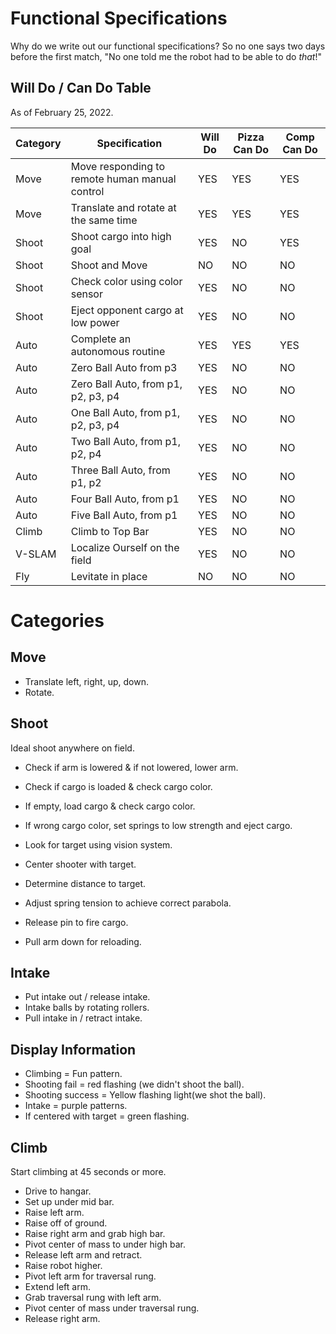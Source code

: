 # Functional Specifications

Why do we write out our functional specifications? So no one says two days before the first match, "No one told me the robot had to be able to do *that*!"

## Will Do / Can Do Table

As of February 25, 2022.

Category | Specification | Will Do | Pizza Can Do | Comp Can Do
---------|---------------|---------|----------------|------------
Move | Move responding to remote human manual control | YES | YES | YES
Move | Translate and rotate at the same time | YES | YES | YES
Shoot | Shoot cargo into high goal | YES | NO | YES
Shoot | Shoot and Move | NO | NO | NO
Shoot | Check color using color sensor | YES | NO | NO 
Shoot | Eject opponent cargo at low power| YES | NO | NO
Auto | Complete an autonomous routine | YES | YES | YES
Auto | Zero Ball Auto from p3  | YES | NO | NO
Auto | Zero Ball Auto, from p1, p2, p3, p4 | YES | NO | NO
Auto | One Ball Auto, from p1, p2, p3, p4 | YES | NO | NO
Auto | Two Ball Auto, from p1, p2, p4 | YES | NO | NO
Auto | Three Ball Auto, from p1, p2 | YES | NO | NO
Auto | Four Ball Auto, from p1 | YES | NO | NO
Auto | Five Ball Auto, from p1 | YES | NO | NO
Climb | Climb to Top Bar | YES | NO | NO
V-SLAM | Localize Ourself on the field | YES | NO | NO
Fly | Levitate in place | NO | NO | NO 

# Categories

  ## Move
  
  - Translate left, right, up, down.
  - Rotate.
    
  ## Shoot
  Ideal shoot anywhere on field.
  
  - Check if arm is lowered & if not lowered, lower arm.
  - Check if cargo is loaded & check cargo color.
  - If empty, load cargo & check cargo color.
    
  - If wrong cargo color, set springs to low strength and eject cargo.
    
  - Look for target using vision system.
  - Center shooter with target.
  - Determine distance to target.
  - Adjust spring tension to achieve correct parabola.
  - Release pin to fire cargo.
  - Pull arm down for reloading.
    
  ## Intake
  
  - Put intake out / release intake.
  - Intake balls by rotating rollers.
  - Pull intake in / retract intake.  
  ## Display Information
  - Climbing = Fun pattern.  
  - Shooting fail = red flashing (we didn't shoot the ball).
  - Shooting success = Yellow flashing light(we shot the ball).
  - Intake = purple patterns. 
  - If centered with target = green flashing.
  
  ## Climb
  Start climbing at 45 seconds or more.
  
  - Drive to hangar.
  - Set up under mid bar.
  - Raise left arm.
  - Raise off of ground.
  - Raise right arm and grab high bar.
  - Pivot center of mass to under high bar.
  - Release left arm and retract.
  - Raise robot higher.
  - Pivot left arm for traversal rung.
  - Extend left arm.
  - Grab traversal rung with left arm.
  - Pivot center of mass under traversal rung.
  - Release right arm.
  